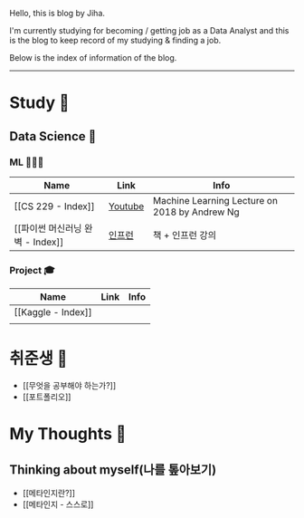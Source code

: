 Hello, this is blog by Jiha.

I'm currently studying for becoming / getting job as a Data Analyst and this is the blog to keep record of my studying & finding a job.

Below is the index of information of the blog.

***
# Study 📔
## Data Science 📐
### ML 🧑🏼‍🎓

| Name                    | Link                                                                                                                                                            | Info                                          |
| ----------------------- | --------------------------------------------------------------------------------------------------------------------------------------------------------------- | --------------------------------------------- |
| [[CS 229 - Index]]      | [Youtube](https://www.youtube.com/watch?v=jGwO_UgTS7I&list=PLoROMvodv4rMiGQp3WXShtMGgzqpfVfbU)                                                                  | Machine Learning Lecture on 2018 by Andrew Ng |
| [[파이썬 머신러닝 완벽 - Index]] | [인프런](https://www.inflearn.com/course/%ED%8C%8C%EC%9D%B4%EC%8D%AC-%EB%A8%B8%EC%8B%A0%EB%9F%AC%EB%8B%9D-%EC%99%84%EB%B2%BD%EA%B0%80%EC%9D%B4%EB%93%9C/dashboard) | 책 + 인프런 강의                                    |

### Project 🎓

| Name               | Link | Info |
| ------------------ | ---- | ---- |
| [[Kaggle - Index]] |      |      |
|                    |      |      |

# 취준생 💼

- [[무엇을 공부해야 하는가?]]
- [[포트폴리오]]

# My Thoughts 🫨
## Thinking about myself(나를 톺아보기)

- [[메타인지란?]]
- [[메타인지 - 스스로]]
